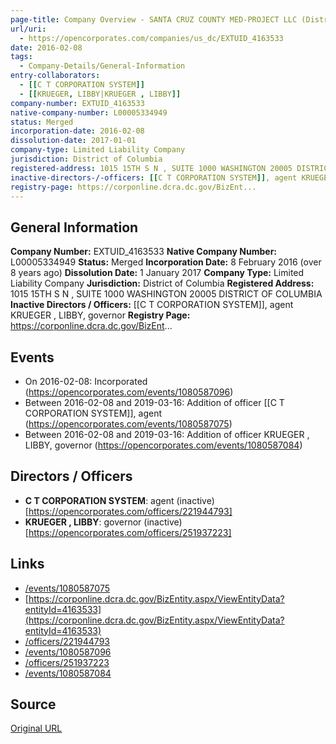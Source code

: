 ```yaml
---
page-title: Company Overview - SANTA CRUZ COUNTY MED-PROJECT LLC (District of Columbia)
url/uri:
  - https://opencorporates.com/companies/us_dc/EXTUID_4163533
date: 2016-02-08
tags:
  - Company-Details/General-Information
entry-collaborators:
  - [[C T CORPORATION SYSTEM]]
  - [[KRUEGER, LIBBY|KRUEGER , LIBBY]]
company-number: EXTUID_4163533
native-company-number: L00005334949
status: Merged
incorporation-date: 2016-02-08
dissolution-date: 2017-01-01
company-type: Limited Liability Company
jurisdiction: District of Columbia
registered-address: 1015 15TH S N , SUITE 1000 WASHINGTON 20005 DISTRICT OF COLUMBIA
inactive-directors-/-officers: [[C T CORPORATION SYSTEM]], agent KRUEGER , LIBBY, governor
registry-page: https://corponline.dcra.dc.gov/BizEnt...
---
```


## General Information
**Company Number:** EXTUID_4163533
**Native Company Number:** L00005334949
**Status:** Merged
**Incorporation Date:** 8 February 2016 (over 8 years ago)
**Dissolution Date:** 1 January 2017
**Company Type:** Limited Liability Company
**Jurisdiction:** District of Columbia
**Registered Address:** 1015 15TH S N , SUITE 1000 WASHINGTON 20005 DISTRICT OF COLUMBIA
**Inactive Directors / Officers:** [[C T CORPORATION SYSTEM]], agent KRUEGER , LIBBY, governor
**Registry Page:** https://corponline.dcra.dc.gov/BizEnt...

## Events
- On 2016-02-08: Incorporated (https://opencorporates.com/events/1080587096)
- Between 2016-02-08 and 2019-03-16: Addition of officer [[C T CORPORATION SYSTEM]], agent (https://opencorporates.com/events/1080587075)
- Between 2016-02-08 and 2019-03-16: Addition of officer KRUEGER , LIBBY, governor (https://opencorporates.com/events/1080587084)

## Directors / Officers
- **C T CORPORATION SYSTEM**: agent (inactive) [https://opencorporates.com/officers/221944793]
- **KRUEGER , LIBBY**: governor (inactive) [https://opencorporates.com/officers/251937223]

## Links
- [/events/1080587075](/events/1080587075)
- [https://corponline.dcra.dc.gov/BizEntity.aspx/ViewEntityData?entityId=4163533](https://corponline.dcra.dc.gov/BizEntity.aspx/ViewEntityData?entityId=4163533)
- [/officers/221944793](/officers/221944793)
- [/events/1080587096](/events/1080587096)
- [/officers/251937223](/officers/251937223)
- [/events/1080587084](/events/1080587084)

## Source
[Original URL](https://opencorporates.com/companies/us_dc/EXTUID_4163533)
